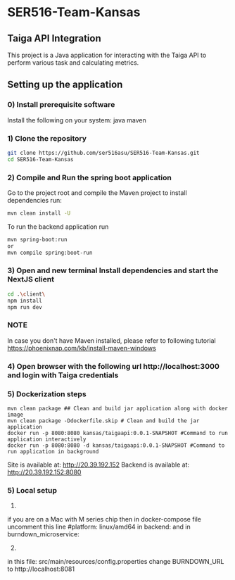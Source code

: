 # SER516-Team-Kansas
## Taiga API Integration
This project is a Java application for interacting with the Taiga API to perform various task and calculating metrics.
## Setting up the application
### 0) Install prerequisite software
Install the following on your system:
java
maven

### 1) Clone the repository



   ```bash
 git clone https://github.com/ser516asu/SER516-Team-Kansas.git
   cd SER516-Team-Kansas
   ```

### 2) Compile and Run the spring boot application
Go to the project root and compile the Maven project
to install dependencies run:
```bash
mvn clean install -U
   ```
To run the backend application run

```bash
mvn spring-boot:run
or
mvn compile spring:boot-run
   ```
### 3) Open and new terminal Install dependencies and start the NextJS client


   ```bash
cd .\client\
npm install
npm run dev
   ```

### NOTE
In case you don't have Maven installed, please refer to following tutorial
https://phoenixnap.com/kb/install-maven-windows

### 4) Open browser with the following url http://localhost:3000 and login with Taiga credentials

### 5) Dockerization steps 
```mvn clean package ## Clean and build jar application along with docker image```<br>
```mvn clean package -Ddockerfile.skip # Clean and build the jar application```<br>
```docker run -p 8080:8080 kansas/taigaapi:0.0.1-SNAPSHOT #Command to run application interactively```<br>
```docker run -p 8080:8080 -d kansas/taigaapi:0.0.1-SNAPSHOT #Command to run application in background```

Site is available at:
http://20.39.192.152
Backend is available at:
http://20.39.192.152:8080

### 5) Local setup

1) 
if you are on a Mac with M series chip then in docker-compose file uncomment this line
    #platform: linux/amd64
in 
backend:
and in 
burndown_microservice:

2)
in this file: src/main/resources/config.properties
change BURNDOWN_URL to http://localhost:8081



